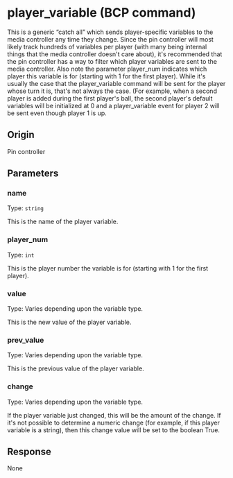 # player_variable (BCP command)

This is a generic “catch all” which sends player-specific variables to the media controller any time they change. Since the pin controller will most likely track hundreds of variables per player (with many being internal things that the media controller doesn't care about), it's recommended that the pin controller has a way to filter which player variables are sent to the media controller. Also note the parameter player_num indicates which player this variable is for (starting with 1 for the first player). While it's usually the case that the player_variable command will be sent for the player whose turn it is, that's not always the case. (For example, when a second player is added during the first player's ball, the second player's default variables will be initialized at 0 and a player_variable event for player 2 will be sent even though player 1 is up.

## Origin
Pin controller

## Parameters
### name
Type: `string`

This is the name of the player variable.

### player_num
Type: `int`

This is the player number the variable is for (starting with 1 for the first player).

### value
Type: Varies depending upon the variable type.

This is the new value of the player variable.

### prev_value
Type: Varies depending upon the variable type.

This is the previous value of the player variable.

### change
Type: Varies depending upon the variable type.

If the player variable just changed, this will be the amount of the change. If it's not possible to determine a numeric change (for example, if this player variable is a string), then this change value will be set to the boolean True.

## Response
None
